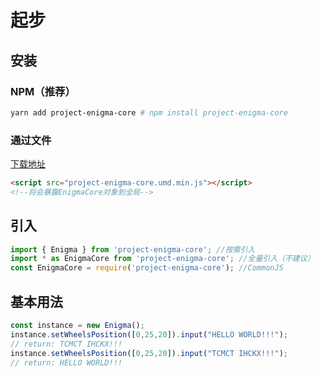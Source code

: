 # 起步

## 安装

### NPM（推荐）

```bash
yarn add project-enigma-core # npm install project-enigma-core
```

### 通过文件

[下载地址](https://github.com/diaz-zeng/project-enigma-core/releases)

```html
<script src="project-enigma-core.umd.min.js"></script> 
<!--将会暴露EnigmaCore对象到全局-->
```

## 引入

``` js
import { Enigma } from 'project-enigma-core'; //按需引入
import * as EnigmaCore from 'project-enigma-core'; //全量引入（不建议）
const EnigmaCore = require('project-enigma-core'); //CommonJS
```

## 基本用法

```js
const instance = new Enigma();
instance.setWheelsPosition([0,25,20]).input("HELLO WORLD!!!");
// return: TCMCT IHCKX!!!
instance.setWheelsPosition([0,25,20]).input("TCMCT IHCKX!!!");
// return: HELLO WORLD!!!
```


